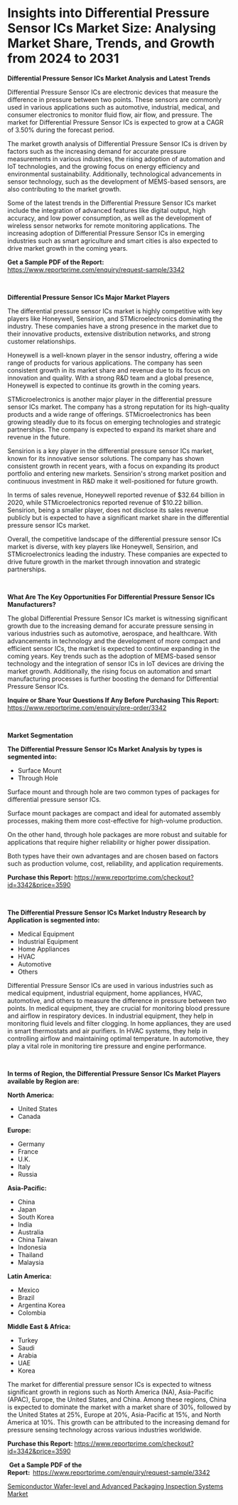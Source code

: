 <p><h1>Insights into Differential Pressure Sensor ICs Market Size: Analysing Market Share, Trends, and Growth from 2024 to 2031</h1></p><p><strong>Differential Pressure Sensor ICs Market Analysis and Latest Trends</strong></p>
<p><p>Differential Pressure Sensor ICs are electronic devices that measure the difference in pressure between two points. These sensors are commonly used in various applications such as automotive, industrial, medical, and consumer electronics to monitor fluid flow, air flow, and pressure. The market for Differential Pressure Sensor ICs is expected to grow at a CAGR of 3.50% during the forecast period.</p><p>The market growth analysis of Differential Pressure Sensor ICs is driven by factors such as the increasing demand for accurate pressure measurements in various industries, the rising adoption of automation and IoT technologies, and the growing focus on energy efficiency and environmental sustainability. Additionally, technological advancements in sensor technology, such as the development of MEMS-based sensors, are also contributing to the market growth.</p><p>Some of the latest trends in the Differential Pressure Sensor ICs market include the integration of advanced features like digital output, high accuracy, and low power consumption, as well as the development of wireless sensor networks for remote monitoring applications. The increasing adoption of Differential Pressure Sensor ICs in emerging industries such as smart agriculture and smart cities is also expected to drive market growth in the coming years.</p></p>
<p><strong>Get a Sample PDF of the Report:&nbsp;</strong> <a href="https://www.reportprime.com/enquiry/request-sample/3342">https://www.reportprime.com/enquiry/request-sample/3342</a></p>
<p>&nbsp;</p>
<p><strong>Differential Pressure Sensor ICs Major Market Players</strong></p>
<p><p>The differential pressure sensor ICs market is highly competitive with key players like Honeywell, Sensirion, and STMicroelectronics dominating the industry. These companies have a strong presence in the market due to their innovative products, extensive distribution networks, and strong customer relationships.</p><p>Honeywell is a well-known player in the sensor industry, offering a wide range of products for various applications. The company has seen consistent growth in its market share and revenue due to its focus on innovation and quality. With a strong R&D team and a global presence, Honeywell is expected to continue its growth in the coming years.</p><p>STMicroelectronics is another major player in the differential pressure sensor ICs market. The company has a strong reputation for its high-quality products and a wide range of offerings. STMicroelectronics has been growing steadily due to its focus on emerging technologies and strategic partnerships. The company is expected to expand its market share and revenue in the future.</p><p>Sensirion is a key player in the differential pressure sensor ICs market, known for its innovative sensor solutions. The company has shown consistent growth in recent years, with a focus on expanding its product portfolio and entering new markets. Sensirion's strong market position and continuous investment in R&D make it well-positioned for future growth.</p><p>In terms of sales revenue, Honeywell reported revenue of $32.64 billion in 2020, while STMicroelectronics reported revenue of $10.22 billion. Sensirion, being a smaller player, does not disclose its sales revenue publicly but is expected to have a significant market share in the differential pressure sensor ICs market.</p><p>Overall, the competitive landscape of the differential pressure sensor ICs market is diverse, with key players like Honeywell, Sensirion, and STMicroelectronics leading the industry. These companies are expected to drive future growth in the market through innovation and strategic partnerships.</p></p>
<p>&nbsp;</p>
<p><strong>What Are The Key Opportunities For Differential Pressure Sensor ICs Manufacturers?</strong></p>
<p><p>The global Differential Pressure Sensor ICs market is witnessing significant growth due to the increasing demand for accurate pressure sensing in various industries such as automotive, aerospace, and healthcare. With advancements in technology and the development of more compact and efficient sensor ICs, the market is expected to continue expanding in the coming years. Key trends such as the adoption of MEMS-based sensor technology and the integration of sensor ICs in IoT devices are driving the market growth. Additionally, the rising focus on automation and smart manufacturing processes is further boosting the demand for Differential Pressure Sensor ICs.</p></p>
<p><strong>Inquire or Share Your Questions If Any Before Purchasing This Report:</strong> <a href="https://www.reportprime.com/enquiry/pre-order/3342">https://www.reportprime.com/enquiry/pre-order/3342</a></p>
<p>&nbsp;</p>
<p><strong>Market Segmentation</strong></p>
<p><strong>The Differential Pressure Sensor ICs Market Analysis by types is segmented into:</strong></p>
<p><ul><li>Surface Mount</li><li>Through Hole</li></ul></p>
<p><p>Surface mount and through hole are two common types of packages for differential pressure sensor ICs. </p><p>Surface mount packages are compact and ideal for automated assembly processes, making them more cost-effective for high-volume production. </p><p>On the other hand, through hole packages are more robust and suitable for applications that require higher reliability or higher power dissipation. </p><p>Both types have their own advantages and are chosen based on factors such as production volume, cost, reliability, and application requirements.</p></p>
<p><strong>Purchase this Report:&nbsp;</strong><a href="https://www.reportprime.com/checkout?id=3342&price=3590">https://www.reportprime.com/checkout?id=3342&price=3590</a></p>
<p>&nbsp;</p>
<p><strong>The Differential Pressure Sensor ICs Market Industry Research by Application is segmented into:</strong></p>
<p><ul><li>Medical Equipment</li><li>Industrial Equipment</li><li>Home Appliances</li><li>HVAC</li><li>Automotive</li><li>Others</li></ul></p>
<p><p>Differential Pressure Sensor ICs are used in various industries such as medical equipment, industrial equipment, home appliances, HVAC, automotive, and others to measure the difference in pressure between two points. In medical equipment, they are crucial for monitoring blood pressure and airflow in respiratory devices. In industrial equipment, they help in monitoring fluid levels and filter clogging. In home appliances, they are used in smart thermostats and air purifiers. In HVAC systems, they help in controlling airflow and maintaining optimal temperature. In automotive, they play a vital role in monitoring tire pressure and engine performance.</p></p>
<p>&nbsp;</p>
<p><strong>In terms of Region, the Differential Pressure Sensor ICs Market Players available by Region are:</strong></p>
<p>
    <p> <strong> North America: </strong>
        <ul>
            <li>United States</li>
            <li>Canada</li>
        </ul>
        </p> 
    <p> <strong> Europe: </strong>
        <ul>
            <li>Germany</li>
            <li>France</li>
            <li>U.K.</li>
            <li>Italy</li>
            <li>Russia</li>
        </ul>
        </p> 
    <p> <strong> Asia-Pacific: </strong>
        <ul>
            <li>China</li>
            <li>Japan</li>
            <li>South Korea</li>
            <li>India</li>
            <li>Australia</li>
            <li>China Taiwan</li>
            <li>Indonesia</li>
            <li>Thailand</li>
            <li>Malaysia</li>
        </ul>
        </p> 
    <p> <strong> Latin America: </strong>
        <ul>
            <li>Mexico</li>
            <li>Brazil</li>
            <li>Argentina Korea</li>
            <li>Colombia</li>
        </ul>
        </p> 
    <p> <strong> Middle East & Africa: </strong>
        <ul>
            <li>Turkey</li>
            <li>Saudi</li>
            <li>Arabia</li>
            <li>UAE</li>
            <li>Korea</li>
        </ul>
    </p>
    </p>
<p><p>The market for differential pressure sensor ICs is expected to witness significant growth in regions such as North America (NA), Asia-Pacific (APAC), Europe, the United States, and China. Among these regions, China is expected to dominate the market with a market share of 30%, followed by the United States at 25%, Europe at 20%, Asia-Pacific at 15%, and North America at 10%. This growth can be attributed to the increasing demand for pressure sensing technology across various industries worldwide.</p></p>
<p><strong>Purchase this Report: </strong><a href="https://www.reportprime.com/checkout?id=3342&price=3590">https://www.reportprime.com/checkout?id=3342&price=3590</a></p>
<p>&nbsp;<strong>Get a Sample PDF of the Report:&nbsp;&nbsp;</strong><a href="https://www.reportprime.com/enquiry/request-sample/3342">https://www.reportprime.com/enquiry/request-sample/3342</a></p>
<p><strong></strong></p>
<p><p><a href="https://github.com/GroverBarry/Market-Research-Report-List-4/blob/main/semiconductor-wafer-level-and-advanced-packaging-inspection-systems-market.md">Semiconductor Wafer-level and Advanced Packaging Inspection Systems Market</a></p></p>